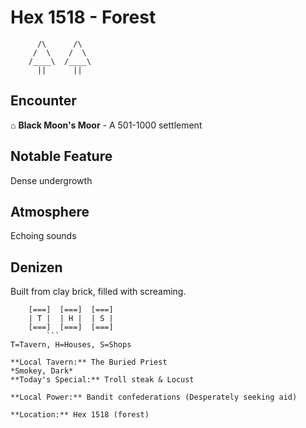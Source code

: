 # Hex 1518 - Forest
```
      /\      /\
     /  \    /  \
    /____\  /____\
      ||      ||
```

## Encounter

⌂ **Black Moon's Moor** - A 501-1000 settlement

## Notable Feature

Dense undergrowth

## Atmosphere

Echoing sounds

## Denizen

Built from clay brick, filled with screaming.

```
    [===]  [===]  [===]
    | T |  | H |  | S |
    [===]  [===]  [===]
        ```
T=Tavern, H=Houses, S=Shops

**Local Tavern:** The Buried Priest
*Smokey, Dark*
**Today's Special:** Troll steak & Locust

**Local Power:** Bandit confederations (Desperately seeking aid)

**Location:** Hex 1518 (forest)
